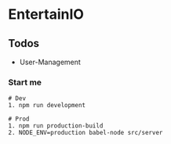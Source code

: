 # EntertainIO

## Todos
- User-Management

### Start me
```
# Dev
1. npm run development

# Prod
1. npm run production-build
2. NODE_ENV=production babel-node src/server
```
